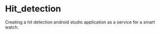 # Hit_detection

Creating a hit detection android studio application as a service for a smart watch. 
